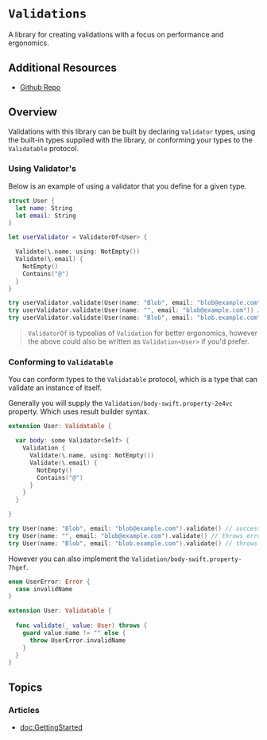 # ``Validations``

A library for creating validations with a focus on performance and ergonomics.

## Additional Resources
- [Github Repo](https://github.com/m-housh/swift-validation-builder)

## Overview

Validations with this library can be built by declaring ``Validator`` types, using the built-in
types supplied with the library, or conforming your types to the ``Validatable`` protocol.

### Using Validator's

Below is an example of using a validator that you define for a given type.

```swift
struct User { 
  let name: String
  let email: String
}

let userValidator = ValidatorOf<User> {  

  Validate(\.name, using: NotEmpty())
  Validate(\.email) { 
    NotEmpty()
    Contains("@")
  }
}

try userValidator.validate(User(name: "Blob", email: "blob@example.com")) // success.
try userValidator.validate(User(name: "", email: "blob@example.com")) // throws error.
try userValidator.validate(User(name: "Blob", email: "blob.example.com")) // throws error.

```

>  ``ValidatorOf`` is typealias of ``Validation`` for better ergonomics,
>  however the above could also be written as `Validation<User>` if
>  you'd prefer.

### Conforming to `Validatable`

You can conform types to the ``Validatable`` protocol, which is a type that can
validate an instance of itself.

Generally you will supply the ``Validation/body-swift.property-2e4vc`` property.  Which uses
result builder syntax.

```swift
extension User: Validatable { 

  var body: some Validator<Self> { 
    Validation { 
      Validate(\.name, using: NotEmpty())
      Validate(\.email) { 
        NotEmpty()
        Contains("@")
      }
    }
  }

}

try User(name: "Blob", email: "blob@example.com").validate() // success.
try User(name: "", email: "blob@example.com").validate() // throws error.
try User(name: "Blob", email: "blob.example.com").validate() // throws error.
```

However you can also implement the ``Validation/body-swift.property-7hgef``.

```swift
enum UserError: Error { 
  case invalidName
}

extension User: Validatable { 
  
  func validate(_ value: User) throws { 
    guard value.name != "" else {  
      throw UserError.invalidName
    }
  }
}

```

## Topics

### Articles

* <doc:GettingStarted>
